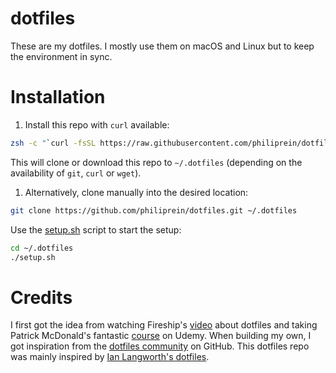 # dotfiles
These are my dotfiles. I mostly use them on macOS and Linux but to keep the environment in sync.

# Installation

1. Install this repo with `curl` available:

```zsh
zsh -c "`curl -fsSL https://raw.githubusercontent.com/philiprein/dotfiles/main/remote_setup.sh`"
```

This will clone or download this repo to `~/.dotfiles` (depending on the availability of `git`, `curl` or `wget`).

1. Alternatively, clone manually into the desired location:

```zsh
git clone https://github.com/philiprein/dotfiles.git ~/.dotfiles
```

Use the [setup.sh](./setup.sh) script to start the setup:

```zsh
cd ~/.dotfiles
./setup.sh
```

# Credits

I first got the idea from watching Fireship's [video](https://www.youtube.com/watch?v=r_MpUP6aKiQ) about dotfiles and taking Patrick McDonald's fantastic [course](https://dotfiles.eieio.xyz) on Udemy. When building my own, I got inspiration from the [dotfiles community](https://dotfiles.github.io) on GitHub. This dotfiles repo was mainly inspired by [Ian Langworth's dotfiles](https://github.com/statico/dotfiles).